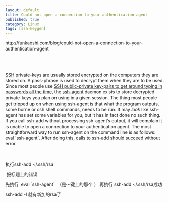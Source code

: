 ```yaml
---
layout: default
title: Could-not-open-a-connection-to-your-authentication-agent
published: true
category: Linux
tags: [ssh-keygen]
---
```

<div id="detail" class="detail" style="line-height: 1.3;"><p>http://funkaoshi.com/blog/could-not-open-a-connection-to-your-authentication-agent<div class="vimiumReset vimiumHUD" style="right: 150px; opacity: 0; display: none; "></div><div><br></div><div><br></div><div><p><a href="http://en.wikipedia.org/wiki/Secure_Shell" target="_blank"><span class="caps">SSH</span></a>
 private-keys are usually stored encrypted on the computers they are 
stored on. A pass-phrase is used to decrypt them when they are to be 
used. Since most people use <a href="http://funkaoshi.com/blog/SSH" target="_blank"><span class="caps">SSH</span> public-private key-pairs to get around typing in passwords all the time</a>, the <a href="http://www.securityfocus.com/infocus/1812" target="_blank">ssh-agent</a>
 daemon exists to store decrypted private-keys you plan on using in a 
given session. The thing most people get tripped up on when using ssh-agent is that what the program outputs, some borne or csh shell commands, needs to be run. It may <em>look</em> like ssh-agent has set some variables for you, but it has in fact done no such thing. If you call ssh-add without processing ssh-agent’s
 output, it will complain it is unable to open a connection to your 
authentication agent. The most straightforward way to run ssh-agent on 
the command line is as follows: eval `ssh-agent`. After doing this, calls to ssh-add should succeed without error.</p><p><br></p><p>执行ssh-add ~/.ssh/rsa</p><p>&nbsp;报标题上的错误</p><p>先执行 &nbsp;eval `ssh-agent` &nbsp;（是～键上的那个`） 再执行 ssh-add ~/.ssh/rsa成功</p><p>ssh-add -l 就有新加的rsa了</p><p><span class="float_left"></span></p></div></p></div>
